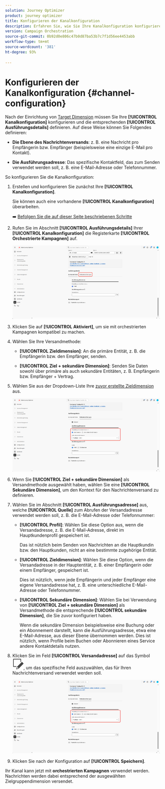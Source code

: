 ```yaml
---
solution: Journey Optimizer
product: journey optimizer
title: Konfigurieren der Kanalkonfiguration
description: Erfahren Sie, wie Sie Ihre Kanalkonfiguration konfigurieren
version: Campaign Orchestration
source-git-commit: 0b92d0e806c47b0d87ba53b7c7f1d56ee4453abb
workflow-type: tm+mt
source-wordcount: '381'
ht-degree: 93%

---
```


# Konfigurieren der Kanalkonfiguration {#channel-configuration}

Nach der Einrichtung von [Target Dimension](target-dimension.md) müssen Sie Ihre **[!UICONTROL Kanalkonfiguration]** konfigurieren und die entsprechenden **[!UICONTROL Ausführungsdetails]** definieren. Auf diese Weise können Sie Folgendes definieren:

* **Die Ebene des Nachrichtenversands**: z. B. eine Nachricht pro Empfängerin bzw. Empfänger (beispielsweise eine einzige E-Mail pro Kontakt).

* **Die Ausführungsadresse**: Das spezifische Kontaktfeld, das zum Senden verwendet werden soll, z. B. eine E-Mail-Adresse oder Telefonnummer.

So konfigurieren Sie die Kanalkonfiguration:

1. Erstellen und konfigurieren Sie zunächst Ihre **[!UICONTROL Kanalkonfiguration]**.

   Sie können auch eine vorhandene **[!UICONTROL Kanalkonfiguration]** überarbeiten.

   ➡️ [Befolgen Sie die auf dieser Seite beschriebenen Schritte](../email/surface-personalization.md)

1. Rufen Sie im Abschnitt **[!UICONTROL Ausführungsdetails]** Ihrer **[!UICONTROL Kanalkonfiguration]** die Registerkarte **[!UICONTROL Orchestrierte Kampagnen]** auf.

   ![](assets/target-dimension-3.png)

1. Klicken Sie auf **[!UICONTROL Aktiviert]**, um sie mit orchestrierten Kampagnen kompatibel zu machen.

1. Wählen Sie Ihre Versandmethode:

   * **[!UICONTROL Zieldimension]**: An die primäre Entität, z. B. die Empfängerin bzw. den Empfänger, senden.

   * **[!UICONTROL Ziel + sekundäre Dimension]**: Senden Sie Daten sowohl über primäre als auch sekundäre Entitäten, z. B. Empfängerin bzw. Empfänger + Vertrag.

1. Wählen Sie aus der Dropdown-Liste Ihre [zuvor erstellte Zieldimension](#targeting-dimension) aus.

   ![](assets/target-dimension-4.png)

1. Wenn Sie **[!UICONTROL Ziel + sekundäre Dimension]** als Versandmethode ausgewählt haben, wählen Sie eine **[!UICONTROL Sekundäre Dimension]**, um den Kontext für den Nachrichtenversand zu definieren.

1. Wählen Sie im Abschnitt **[!UICONTROL Ausführungsadresse]** aus, welche **[!UICONTROL Quelle]** zum Abrufen der Versandadresse verwendet werden soll, z. B. die E-Mail-Adresse oder Telefonnummer:

   * **[!UICONTROL Profil]**: Wählen Sie diese Option aus, wenn die Versandadresse, z. B. die E-Mail-Adresse, direkt im Hauptkundenprofil gespeichert ist.

     Das ist nützlich beim Senden von Nachrichten an die Hauptkundin bzw. den Hauptkunden, nicht an eine bestimmte zugehörige Entität.

   * **[!UICONTROL Zieldimension]**: Wählen Sie diese Option, wenn die Versandadresse in der Hauptentität, z. B. einer Empfängerin oder einem Empfänger, gespeichert ist.

     Dies ist nützlich, wenn jede Empfängerin und jeder Empfänger eine eigene Versandadresse hat, z. B. eine unterschiedliche E-Mail-Adresse oder Telefonnummer.

   * **[!UICONTROL Sekundäre Dimension]**: Wählen Sie bei Verwendung von **[!UICONTROL Ziel + sekundäre Dimension]** als Versandmethode die entsprechende **[!UICONTROL sekundäre Dimension]**, die Sie zuvor konfiguriert haben.

     Wenn die sekundäre Dimension beispielsweise eine Buchung oder ein Abonnement darstellt, kann die Ausführungsadresse, etwa eine E-Mail-Adresse, aus dieser Ebene übernommen werden. Dies ist nützlich, wenn Profile beim Buchen oder Abonnieren eines Service andere Kontaktdetails nutzen.

1. Klicken Sie im Feld **[!UICONTROL Versandadresse]** auf das Symbol ![Bearbeiten](assets/do-not-localize/edit.svg), um das spezifische Feld auszuwählen, das für Ihren Nachrichtenversand verwendet werden soll.

   ![](assets/target-dimension-4.png)

1. Klicken Sie nach der Konfiguration auf **[!UICONTROL Speichern]**.

Ihr Kanal kann jetzt mit **orchestrierten Kampagnen** verwendet werden. Nachrichten werden dabei entsprechend der ausgewählten Zielgruppendimension versendet.
